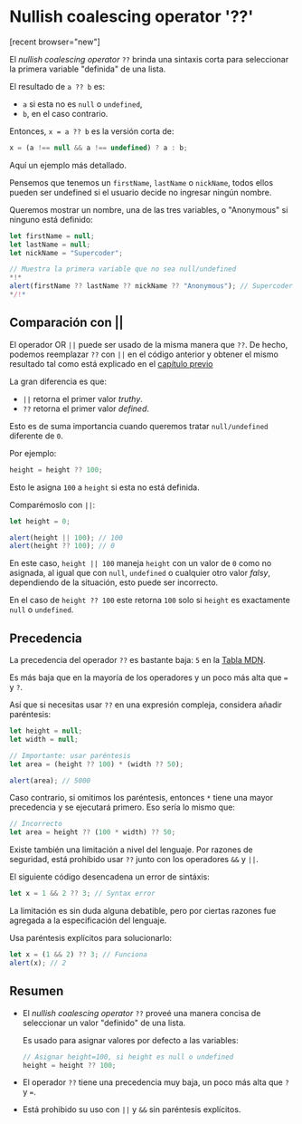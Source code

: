 # Nullish coalescing operator '??'

[recent browser="new"]

El _nullish coalescing operator_ `??` brinda una sintaxis corta para seleccionar la primera variable "definida" de una lista.

El resultado de `a ?? b` es:
- `a` si esta no es `null` o `undefined`,
- `b`, en el caso contrario.

Entonces, `x = a ?? b` es la versión corta de:

```js
x = (a !== null && a !== undefined) ? a : b;
```

Aquí un ejemplo más detallado.

Pensemos que tenemos un `firstName`, `lastName` o `nickName`, todos ellos pueden ser undefined  si el usuario decide no ingresar ningún nombre.

Queremos mostrar un nombre, una de las tres variables, o "Anonymous" si ninguno está definido:

```js run
let firstName = null;
let lastName = null;
let nickName = "Supercoder";

// Muestra la primera variable que no sea null/undefined
*!*
alert(firstName ?? lastName ?? nickName ?? "Anonymous"); // Supercoder
*/!*
```

## Comparación con ||

El operador OR `||` puede ser usado de la misma manera que `??`. De hecho, podemos reemplazar `??` con `||` en el código anterior y obtener el mismo resultado tal como está explicado en el [capítulo previo](info:logical-operators#or-finds-the-first-truthy-value)

La gran diferencia es que:
- `||` retorna el primer valor *truthy*.
- `??` retorna el primer valor *defined*.

Esto es de suma importancia cuando queremos tratar `null/undefined` diferente de `0`.

Por ejemplo:

```js
height = height ?? 100;
```

Esto le asigna `100` a `height` si esta no está definida.

Comparémoslo con `||`:

```js run
let height = 0;

alert(height || 100); // 100
alert(height ?? 100); // 0
```

En este caso, `height || 100` maneja `height` con un valor de `0` como no asignada, al igual que con `null`, `undefined` o cualquier otro valor _falsy_, dependiendo de la situación, esto puede ser incorrecto.

En el caso de `height ?? 100` este retorna `100` solo si `height` es exactamente `null` o `undefined`.

## Precedencia

La precedencia del operador `??` es bastante baja: `5` en la [Tabla MDN](https://developer.mozilla.org/es/docs/Web/JavaScript/Referencia/Operadores/Operator_Precedence#Table).

Es más baja que en la mayoría de los operadores y un poco más alta que `=` y `?`.

Así que si necesitas usar `??` en una expresión compleja,  considera añadir paréntesis:

```js run
let height = null;
let width = null;

// Importante: usar paréntesis
let area = (height ?? 100) * (width ?? 50);

alert(area); // 5000
```

Caso contrario, si omitimos los paréntesis, entonces `*` tiene una mayor precedencia y se ejecutará primero. Eso sería lo mismo que:

```js
// Incorrecto
let area = height ?? (100 * width) ?? 50;
```

Existe también una limitación a nivel del lenguaje. Por razones de seguridad, está prohibido usar `??` junto con los operadores `&&` y `||`.

El siguiente código desencadena un error de sintáxis:

```js run
let x = 1 && 2 ?? 3; // Syntax error
```

La limitación es sin duda alguna debatible, pero por ciertas razones fue agregada a la especificación del lenguaje.

Usa paréntesis explícitos para solucionarlo:

```js run
let x = (1 && 2) ?? 3; // Funciona
alert(x); // 2
```

## Resumen

- El _nullish coalescing operator_ `??` proveé una manera concisa de seleccionar un valor "definido" de una lista.

    Es usado para asignar valores por defecto a las variables:

    ```js
    // Asignar height=100, si height es null o undefined
    height = height ?? 100;
    ```

- El operador `??` tiene una precedencia muy baja, un poco más alta que `?` y `=`.
- Está prohibido su uso con `||` y `&&` sin paréntesis explícitos.
